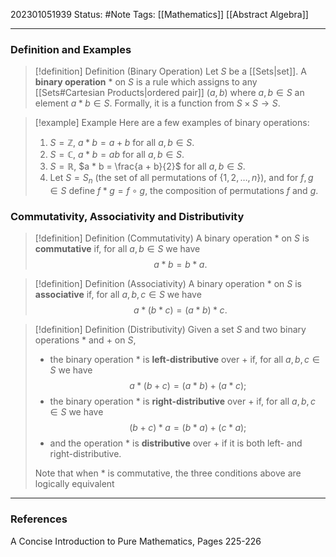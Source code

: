202301051939
Status: #Note
Tags: [[Mathematics]] [[Abstract Algebra]]

___

### Definition and Examples

>[!definition] Definition (Binary Operation)
>Let $S$ be a [[Sets|set]]. A **binary operation** $*$ on $S$ is a rule which assigns to any [[Sets#Cartesian Products|ordered pair]] $(a,b)$ where $a,b \in S$ an element $a * b \in S$. Formally, it is a function from $S \times S \to S$.

>[!example] Example
>Here are a few examples of binary operations:
>1. $S = \mathbb{Z}$, $a * b = a + b$ for all $a, b \in S$.
>2. $S = \mathbb{C}$, $a * b = ab$ for all $a, b \in S$.
>3. $S = \mathbb{R}$, $a * b = \frac{a + b}{2}$ for all $a, b \in S$.
>4. Let $S = S_n$ (the set of all permutations of $\{1, 2, \ldots, n\}$), and for $f, g \in S$ define $f * g = f \circ g$, the composition of permutations $f$ and $g$.

### Commutativity, Associativity and Distributivity

>[!definition] Definition (Commutativity)
>A binary operation $*$ on $S$ is **commutative** if, for all $a, b \in S$ we have $$a * b = b * a.$$

>[!definition] Definition (Associativity)
>A binary operation $*$ on $S$ is **associative** if, for all $a, b, c \in S$ we have $$a * (b * c) = (a * b) * c.$$

>[!definition] Definition (Distributivity)
>Given a set $S$ and two binary operations $*$ and $+$ on $S$,
>+ the binary operation $*$ is **left-distributive** over $+$ if, for all $a, b, c \in S$ we have $$a * (b + c) = (a * b) + (a * c);$$
>+ the binary operation $*$ is **right-distributive** over $+$ if, for all $a, b, c \in S$ we have $$(b + c) * a = (b * a) + (c * a);$$
>+ and the operation $*$ is **distributive** over $+$ if it is both left- and right-distributive.
>
>Note that when $*$ is commutative, the three conditions above are logically equivalent

___
### References

A Concise Introduction to Pure Mathematics, Pages 225-226